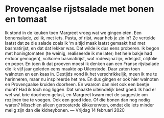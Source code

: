 # Provençaalse rijstsalade met bonen en tomaat
Ik stond in de keuken toen Margreet vroeg wat we gingen eten. Een bonensalade, zei ik, met iets. Pasta, of rijst, waar heb je zin in? Ze vertelde laatst dat ze die salade zoals ik ‘m altijd maak laatst gemaakt had met basmatirijst, en dat dat lekker was. Dat wilde ik dus eens proberen. Ik begon met honingtomaten (te weinig, realiseerde ik me later; het hele bakje had erdoor gemogen), volkoren basmatirijst, wat rodewijnazijn, edelgist, olijfolie en peper. En toen ik dat proeven moest ik denken aan een Franse rijstsalade die ik vijf jaar geleden eens maakte op Uilenstede. Daar zaten toen walnoten en een kaas in. Destijds vond ik het verschrikkelijk, meen ik me te herinneren, maar nu inspireerde het me. En dus gingen er ook hier walnoten en Provençaalse kruiden doorheen. En waarom dan niet ook een beetje munt? Had ik toch nog liggen. Dat smaakte uiteindelijk best goed. Ik had er wel wat brie doorheen gelust, en Margreet kwam met de suggestie om rozijnen toe te voegen. Ook een goed idee. Of die bonen dan nog nodig waren? Misschien alleen geroosterde kikkererwten, omdat die iets minder melig zijn dan die kidneybonen.
— Vrijdag 14 februari 2020
